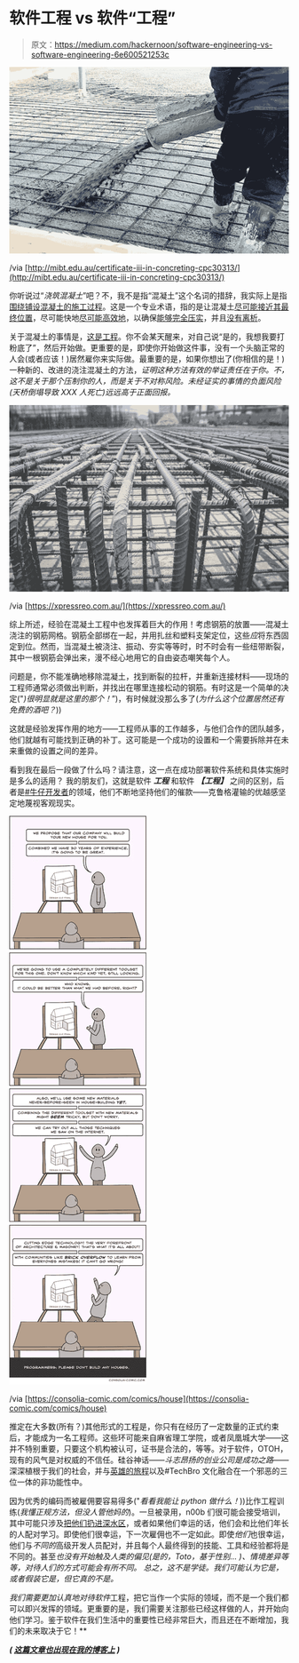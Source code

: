 # 软件工程 vs 软件“工程”

> 原文：<https://medium.com/hackernoon/software-engineering-vs-software-engineering-6e600521253c>

![](img/23f6c430eaf38f77d1bdfa0d19a18687.png)

/via [http://mibt.edu.au/certificate-iii-in-concreting-cpc30313/](http://mibt.edu.au/certificate-iii-in-concreting-cpc30313/)

你听说过“*浇筑混凝土*”吧？不，我不是指“混凝土”这个名词的措辞，我实际上是指[围绕铺设混凝土的施工过程](http://www.cityu.edu.hk/CIVCAL/production/traditional/concreting.html)。这是一个专业术语，指的是让混凝土[尽可能接近其最终位置](http://www.texconreadymix.com/top-16-mistakes-people-make-installing-concrete/)，尽可能快地[尽可能高效地](/@aussie.mic.foley/10-efficiency-tips-for-concrete-mixers-47316bdfa385)，以确保[能够完全压实](https://civilblog.org/2016/02/17/compaction-of-concrete-purpose-process-effect/)，并且[没有离析](https://civilread.com/segregation-bleeding-concrete/)。

关于混凝土的事情是，[这是工程](https://study.com/articles/Concrete_Engineer_Job_Description_Duties_and_Requirements.html)。你不会某天醒来，对自己说“是的，我想我要打粉底了”，然后开始做。更重要的是，即使你开始做这件事，没有一个头脑正常的人会(或者应该！)居然雇你来实际做。最重要的是，如果你想出了(你相信的是！)一种新的、改进的浇注混凝土的方法，*证明这种方法有效的举证责任在于你。不，这不是关于那个压制你的人，而是关于不对称风险。未经证实的事情的负面风险(天桥倒塌导致 XXX 人死亡)远远高于正面回报。*

![](img/97903a3050121be58e06a596129401f5.png)

/via [https://xpressreo.com.au/](https://xpressreo.com.au/)

综上所述，经验在混凝土工程中也发挥着巨大的作用！考虑钢筋的放置——混凝土浇注的钢筋网格。钢筋全部绑在一起，并用扎丝和塑料支架定位，这些*应*将东西固定到位。然而，当混凝土被浇注、振动、夯实等等时，时不时会有一些纽带断裂，其中一根钢筋会弹出来，漫不经心地用它的自由姿态嘲笑每个人。

问题是，你不能准确地移除混凝土，找到断裂的拉杆，并重新连接材料——现场的工程师通常必须做出判断，并找出在哪里连接松动的钢筋。有时这是一个简单的决定("*)很明显就是这里的那个！*”)，有时候就没那么多了(*为什么这个位置居然还有免费的酒吧？*))

这就是经验发挥作用的地方——工程师从事的工作越多，与他们合作的团队越多，他们就越有可能找到正确的补丁。这可能是一个成功的设置和一个需要拆除并在未来重做的设置之间的差异。

看到我在最后一段做了什么吗？请注意，这一点在成功部署软件系统和具体实施时是多么的适用？
我的朋友们，这就是软件 ***工程*** 和软件 ***【工程】*** 之间的区别，后者是[#牛仔开发者](http://dieswaytoofast.blogspot.com/2018/03/the-complete-cowboydeveloper.html)的领域，他们不断地坚持他们的催款——克鲁格灌输的优越感坚定地蔑视客观现实。

![](img/13cbd890e1c80a17b9c2d9b3786f782f.png)

/via [https://consolia-comic.com/comics/house](https://consolia-comic.com/comics/house)

推定在大多数(所有？)其他形式的工程是，你只有在经历了一定数量的正式约束后，才能成为一名工程师。这些环可能来自麻省理工学院，或者凤凰城大学——这并不特别重要，只要这个机构被认可，证书是合法的，等等。对于软件，OTOH，现有的风气是对权威的不信任。硅谷神话——*斗志昂扬的创业公司是成功之路*——深深植根于我们的社会，并与[英雄的旅程](https://dieswaytoofast.blogspot.com/2018/10/devops-is-not-heros-journey.html)以及#TechBro 文化融合在一个邪恶的三位一体的非功能性中。

因为优秀的编码而被雇佣要容易得多("*看看我能让 python 做什么！*))比作工程训练(*我懂正规方法，但没人管他妈的*)。一旦被录用，n00b 们很可能会接受培训，其中可能只涉及[把他们扔进深水区](https://dieswaytoofast.blogspot.com/2018/09/do-you-know-what-your-system-actually.html?q=deep+end)，或者如果他们幸运的话，他们会和比他们年长的人配对学习。即使他们很幸运，下一次雇佣也不一定如此。即使*他们*也很幸运，他们与*不同的*高级开发人员配对，并且每个人最终得到的技能、工具和经验都将是不同的。甚至*也没有开始触及人类的偏见(*是的，Toto，基于性别…* )、情境差异等等，对待人们的方式可能会有所不同。
总之，*这不是学徒*。我们可能认为它是，或者假装它是，但它真的不是。*

*我们需要更加认真地对待软件*工程，把它当作一个实际的领域，而不是一个我们都可以即兴发挥的领域。更重要的是，我们需要关注那些已经这样做的人，并开始向他们学习。鉴于软件在我们生活中的重要性已经非常巨大，而且还在不断增加，我们的未来取决于它！**

***(* [*这篇文章也出现在我的博客上*](https://dieswaytoofast.blogspot.com/2018/10/software-engineering-vs-software.html) *)***